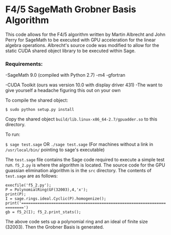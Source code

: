 # F4/5 SageMath Grobner Basis Algorithm

This code allows for the F4/5 algorithm written by Martin Albrecht and John Perry for SageMath to be executed with GPU acceleration for the linear algebra operations. Albrecht's source code was modified to allow for the static CUDA shared object library to be executed within Sage.

### Requirements:
-SageMath 9.0 (compiled with Python 2.7)
    -m4
    -gfortran

-CUDA Toolkit (ours was version 10.0 with display driver 431)
-The want to give yourself a headache figuring this out on your own

To compile the shared object:

`$ sudo python setup.py install`

Copy the shared object `build/lib.linux-x86_64-2.7/gpuadder.so` to this directory.

To run:

`$ sage test.sage` OR `./sage test.sage` (For machines without a link in `/usr/local/bin/` pointing to sage's executable)

The `test.sage` file contains the Sage code required to execute a simple test run. `f5_2.py` is where the algorithm is located. The source code for the GPU guassian elimination algorithm is in the `src` directory. The contents of `test.sage` are as follows:

`execfile('f5_2.py');`<br/>
`P = PolynomialRing(GF(32003),4,'x');`<br/>
`print(P);`<br/>
`I = sage.rings.ideal.Cyclic(P).homogenize();`<br/>
`print('=======================================================================')`<br/>
`gb = f5_2(I); f5_2.print_stats();`

The above code sets up a polynomial ring and an ideal of finite size (32003). Then the Grobner Basis is generated.